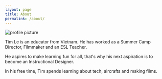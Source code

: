 ```yaml
---
layout: page
title: About
permalink: /about/
---
```

![profile picture](/assets/images/IMG_1545.jpg)

Tim Le is an educator from Vietnam. He has worked as a Summer Camp Director, Filmmaker and an ESL Teacher.    

He aspires to make learning fun for all, that's why his next aspiration is to become an Instructional Designer.

In his free time, Tim spends learning about tech, aircrafts and making films.